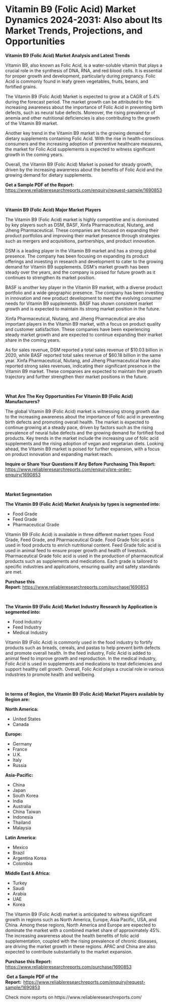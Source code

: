 <p><h1>Vitamin B9 (Folic Acid) Market Dynamics 2024-2031: Also about Its Market Trends, Projections, and Opportunities</h1></p><p><strong>Vitamin B9 (Folic Acid) Market Analysis and Latest Trends</strong></p>
<p><p>Vitamin B9, also known as Folic Acid, is a water-soluble vitamin that plays a crucial role in the synthesis of DNA, RNA, and red blood cells. It is essential for proper growth and development, particularly during pregnancy. Folic Acid is commonly found in leafy green vegetables, fruits, beans, and fortified grains.</p><p>The Vitamin B9 (Folic Acid) Market is expected to grow at a CAGR of 5.4% during the forecast period. The market growth can be attributed to the increasing awareness about the importance of Folic Acid in preventing birth defects, such as neural tube defects. Moreover, the rising prevalence of anemia and other nutritional deficiencies is also contributing to the growth of the Vitamin B9 market.</p><p>Another key trend in the Vitamin B9 market is the growing demand for dietary supplements containing Folic Acid. With the rise in health-conscious consumers and the increasing adoption of preventive healthcare measures, the market for Folic Acid supplements is expected to witness significant growth in the coming years.</p><p>Overall, the Vitamin B9 (Folic Acid) Market is poised for steady growth, driven by the increasing awareness about the benefits of Folic Acid and the growing demand for dietary supplements.</p></p>
<p><strong>Get a Sample PDF of the Report:&nbsp;</strong> <a href="https://www.reliableresearchreports.com/enquiry/request-sample/1690853">https://www.reliableresearchreports.com/enquiry/request-sample/1690853</a></p>
<p>&nbsp;</p>
<p><strong>Vitamin B9 (Folic Acid) Major Market Players</strong></p>
<p><p>The Vitamin B9 (Folic Acid) market is highly competitive and is dominated by key players such as DSM, BASF, Xinfa Pharmaceutical, Niutang, and Jiheng Pharmaceutical. These companies are focused on expanding their product portfolios and improving their market presence through strategies such as mergers and acquisitions, partnerships, and product innovation.</p><p>DSM is a leading player in the Vitamin B9 market and has a strong global presence. The company has been focusing on expanding its product offerings and investing in research and development to cater to the growing demand for Vitamin B9 supplements. DSM's market growth has been steady over the years, and the company is poised for future growth as it continues to strengthen its market position.</p><p>BASF is another key player in the Vitamin B9 market, with a diverse product portfolio and a wide geographic presence. The company has been investing in innovation and new product development to meet the evolving consumer needs for Vitamin B9 supplements. BASF has shown consistent market growth and is expected to maintain its strong market position in the future.</p><p>Xinfa Pharmaceutical, Niutang, and Jiheng Pharmaceutical are also important players in the Vitamin B9 market, with a focus on product quality and customer satisfaction. These companies have been experiencing steady market growth and are expected to continue expanding their market share in the coming years.</p><p>As for sales revenue, DSM reported a total sales revenue of $10.03 billion in 2020, while BASF reported total sales revenue of $60.18 billion in the same year. Xinfa Pharmaceutical, Niutang, and Jiheng Pharmaceutical have also reported strong sales revenues, indicating their significant presence in the Vitamin B9 market. These companies are expected to maintain their growth trajectory and further strengthen their market positions in the future.</p></p>
<p>&nbsp;</p>
<p><strong>What Are The Key Opportunities For Vitamin B9 (Folic Acid) Manufacturers?</strong></p>
<p><p>The global Vitamin B9 (Folic Acid) market is witnessing strong growth due to the increasing awareness about the importance of folic acid in preventing birth defects and promoting overall health. The market is expected to continue growing at a steady pace, driven by factors such as the rising prevalence of neural tube defects and the growing demand for fortified food products. Key trends in the market include the increasing use of folic acid supplements and the rising adoption of vegan and vegetarian diets. Looking ahead, the Vitamin B9 market is poised for further expansion, with a focus on product innovation and expanding market reach.</p></p>
<p><strong>Inquire or Share Your Questions If Any Before Purchasing This Report:</strong> <a href="https://www.reliableresearchreports.com/enquiry/pre-order-enquiry/1690853">https://www.reliableresearchreports.com/enquiry/pre-order-enquiry/1690853</a></p>
<p>&nbsp;</p>
<p><strong>Market Segmentation</strong></p>
<p><strong>The Vitamin B9 (Folic Acid) Market Analysis by types is segmented into:</strong></p>
<p><ul><li>Food Grade</li><li>Feed Grade</li><li>Pharmaceutical Grade</li></ul></p>
<p><p>Vitamin B9 (Folic Acid) is available in three different market types: Food Grade, Feed Grade, and Pharmaceutical Grade. Food Grade folic acid is used in food products to enrich nutritional content. Feed Grade folic acid is used in animal feed to ensure proper growth and health of livestock. Pharmaceutical Grade folic acid is used in the production of pharmaceutical products such as supplements and medications. Each grade is tailored to specific industries and applications, ensuring quality and safety standards are met.</p></p>
<p><strong>Purchase this Report:&nbsp;</strong><a href="https://www.reliableresearchreports.com/purchase/1690853">https://www.reliableresearchreports.com/purchase/1690853</a></p>
<p>&nbsp;</p>
<p><strong>The Vitamin B9 (Folic Acid) Market Industry Research by Application is segmented into:</strong></p>
<p><ul><li>Food Industry</li><li>Feed Industry</li><li>Medical Industry</li></ul></p>
<p><p>Vitamin B9 (Folic Acid) is commonly used in the food industry to fortify products such as breads, cereals, and pastas to help prevent birth defects and promote overall health. In the feed industry, Folic Acid is added to animal feed to improve growth and reproduction. In the medical industry, Folic Acid is used in supplements and medications to treat deficiencies and support healthy cell growth. Overall, Folic Acid plays a crucial role in various industries to promote health and wellbeing.</p></p>
<p>&nbsp;</p>
<p><strong>In terms of Region, the Vitamin B9 (Folic Acid) Market Players available by Region are:</strong></p>
<p>
    <p> <strong> North America: </strong>
        <ul>
            <li>United States</li>
            <li>Canada</li>
        </ul>
        </p> 
    <p> <strong> Europe: </strong>
        <ul>
            <li>Germany</li>
            <li>France</li>
            <li>U.K.</li>
            <li>Italy</li>
            <li>Russia</li>
        </ul>
        </p> 
    <p> <strong> Asia-Pacific: </strong>
        <ul>
            <li>China</li>
            <li>Japan</li>
            <li>South Korea</li>
            <li>India</li>
            <li>Australia</li>
            <li>China Taiwan</li>
            <li>Indonesia</li>
            <li>Thailand</li>
            <li>Malaysia</li>
        </ul>
        </p> 
    <p> <strong> Latin America: </strong>
        <ul>
            <li>Mexico</li>
            <li>Brazil</li>
            <li>Argentina Korea</li>
            <li>Colombia</li>
        </ul>
        </p> 
    <p> <strong> Middle East & Africa: </strong>
        <ul>
            <li>Turkey</li>
            <li>Saudi</li>
            <li>Arabia</li>
            <li>UAE</li>
            <li>Korea</li>
        </ul>
    </p>
    </p>
<p><p>The Vitamin B9 (Folic Acid) market is anticipated to witness significant growth in regions such as North America, Europe, Asia Pacific, USA, and China. Among these regions, North America and Europe are expected to dominate the market with a combined market share of approximately 45%. The increasing awareness about the health benefits of folic acid supplementation, coupled with the rising prevalence of chronic diseases, are driving the market growth in these regions. APAC and China are also expected to contribute substantially to the market expansion.</p></p>
<p><strong>Purchase this Report: </strong><a href="https://www.reliableresearchreports.com/purchase/1690853">https://www.reliableresearchreports.com/purchase/1690853</a></p>
<p>&nbsp;<strong>Get a Sample PDF of the Report:&nbsp;&nbsp;</strong><a href="https://www.reliableresearchreports.com/enquiry/request-sample/1690853">https://www.reliableresearchreports.com/enquiry/request-sample/1690853</a></p>
<p><strong></strong></p>
<p>Check more reports on https://www.reliableresearchreports.com/</p>